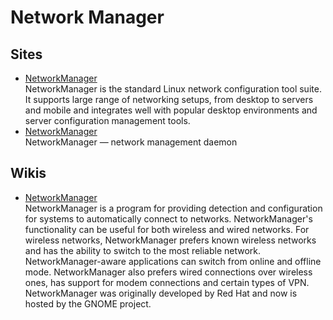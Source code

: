 # Network Manager

## Sites

- [NetworkManager](https://networkmanager.dev/)
  <br/>NetworkManager is the standard Linux network configuration tool suite. It supports large range of networking
  setups, from desktop to servers and mobile and integrates well with popular desktop environments and server
  configuration management tools.
- [NetworkManager](https://gitlab.freedesktop.org/NetworkManager/NetworkManager)
  <br/>NetworkManager — network management daemon

## Wikis

- [NetworkManager](https://wiki.archlinux.org/title/NetworkManager)
  <br/>NetworkManager is a program for providing detection and configuration for systems to automatically connect to
  networks. NetworkManager's functionality can be useful for both wireless and wired networks. For wireless networks,
  NetworkManager prefers known wireless networks and has the ability to switch to the most reliable network.
  NetworkManager-aware applications can switch from online and offline mode. NetworkManager also prefers wired
  connections over wireless ones, has support for modem connections and certain types of VPN. NetworkManager was
  originally developed by Red Hat and now is hosted by the GNOME project.
